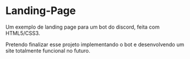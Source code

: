 # Landing-Page
Um exemplo de landing page para um bot do discord, feita com HTML5/CSS3.

Pretendo finalizar esse projeto implementando o bot e desenvolvendo um site totalmente funcional no futuro.
